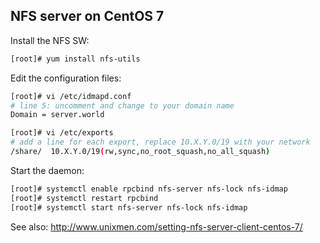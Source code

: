 ## NFS server on CentOS 7

Install the NFS SW:
```sh
[root]# yum install nfs-utils
```

Edit the configuration files:
```sh
[root]# vi /etc/idmapd.conf
# line 5: uncomment and change to your domain name
Domain = server.world

[root]# vi /etc/exports
# add a line for each export, replace 10.X.Y.0/19 with your network
/share/  10.X.Y.0/19(rw,sync,no_root_squash,no_all_squash)
```

Start the daemon:
```sh
[root]# systemctl enable rpcbind nfs-server nfs-lock nfs-idmap
[root]# systemctl restart rpcbind
[root]# systemctl start nfs-server nfs-lock nfs-idmap
```

See also: http://www.unixmen.com/setting-nfs-server-client-centos-7/